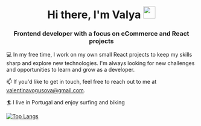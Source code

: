 <h1 align="center">Hi there, I'm Valya 
<img src="https://github.com/blackcater/blackcater/raw/main/images/Hi.gif" height="32"/></h1>
<h3 align="center">Frontend developer with a focus on eCommerce and React projects</h3>

💻 In my free time, I work on my own small React projects to keep my skills sharp and explore new technologies. I'm always looking for new challenges and opportunities to learn and grow as a developer.

📫 If you'd like to get in touch, feel free to reach out to me at valentinavogusova@gmail.com.

:surfer: I live in Portugal and enjoy surfing and biking

[![Top Langs](https://github-readme-stats.vercel.app/api/top-langs/?username=anuraghazra&layout=compact)](https://github.com/vshulya/github-readme-stats)


